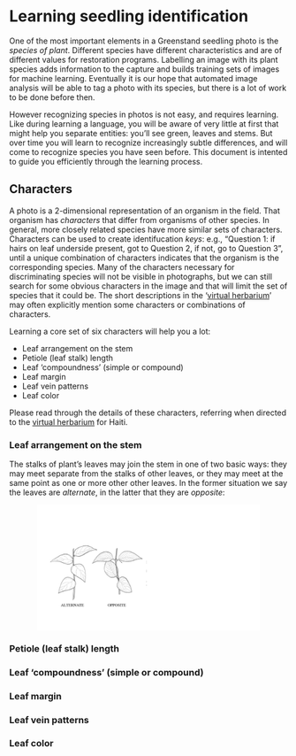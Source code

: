 # Learning seedling identification

One of the most important elements in a Greenstand seedling photo is
the _species of plant_.  Different species have different
characteristics and are of different values for restoration
programs. Labelling an image with its plant species adds information
to the capture and builds training sets of images for machine
learning. Eventually it is our hope that automated image analysis will
be able to tag a photo with its species, but there is a lot of work to be done before then.

However recognizing species in photos is not easy, and requires
learning. Like during learning a language, you will be aware of very
little at first that might help you separate entities: you’ll see
green, leaves and stems. But over time you will learn to recognize
increasingly subtle differences, and will come to recognize species
you have seen before. This document is intented to guide you
efficiently through the learning process.

## Characters

A photo is a 2-dimensional representation of an organism in the
field. That organism has _characters_ that differ from organisms of
other species. In general, more closely related species have more
similar sets of characters.  Characters can be used to create
identifucation _keys_: e.g., “Question 1: if hairs on leaf underside
present, got to Question 2, if not, go to Question 3”, until a unique
combination of characters indicates that the organism is the
corresponding species. Many of the characters necessary for
discriminating species will not be visible in photographs, but we can
still search for some obvious characters in the image and that will
limit the set of species that it could be.  The short descriptions in
the ‘[virtual herbarium][1]’ may often explicitly mention some
characters or combinations of characters.

Learning a core set of six characters will help you a lot:

 * Leaf arrangement on the stem
 * Petiole (leaf stalk) length
 * Leaf ‘compoundness’ (simple or compound)
 * Leaf margin
 * Leaf vein patterns
 * Leaf color

Please read through the details of these characters, referring when
directed to the [virtual herbarium][1] for Haiti.

### Leaf arrangement on the stem

The stalks of plant’s leaves may join the stem in one of two basic
ways: they may meet separate from the stalks of other leaves, or they
may meet at the same point as one or more other other leaves. In the
former situation we say the leaves are _alternate_, in the latter that
they are _opposite_:

<img src="../img/lf_arr.png" alt="Leaf arrangement" style="width:80%;margin-left: auto; margin-right: auto; display:block;"/>

### Petiole (leaf stalk) length

### Leaf ‘compoundness’ (simple or compound)

### Leaf margin

### Leaf vein patterns


### Leaf color




[1]: https://herbarium.treetracker.org/guide/guide_ht.html
